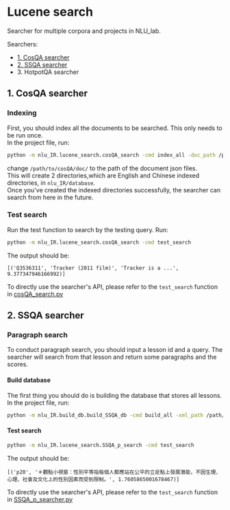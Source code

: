 # Lucene search
Searcher for multiple corpora and projects in NLU_lab.

Searchers:  
- <a href="#1-cosqa-searcher"> 1. CosQA searcher </a> 
- <a href="#2-ssqa-searcher"> 2. SSQA searcher </a>
- 3\. HotpotQA searcher

## 1. CosQA searcher
### Indexing
First, you should index all the documents to be searched. This only needs to be run once.  
In the project file, run:
```bash
python -m nlu_IR.lucene_search.cosQA_search -cmd index_all -doc_path /path/to/cosQA/doc/
```
change `/path/to/cosQA/doc/` to the path of the document json files.  
This will create 2 directories,which are English and Chinese indexed directories, in `nlu_IR/database`.  
Once you've created the indexed directories successfully, the searcher can search from here in the future.

### Test search
Run the test function to search by the testing query. Run:
```bash
python -m nlu_IR.lucene_search.cosQA_search -cmd test_search
```
The output should be:
```
[('Q3536311', 'Tracker (2011 film)', 'Tracker is a ...', 9.377347946166992)]
```

To directly use the searcher's API, please refer to the `test_search` function in [cosQA_search.py](cosQA_search.py)

## 2. SSQA searcher
### Paragraph search
To conduct paragraph search, you should input a lesson id and a query. 
The searcher will search from that lesson and return some paragraphs and the scores.
#### Build database
The first thing you should do is building the database that stores all lessons.  
In the project file, run:
```bash
python -m nlu_IR.build_db.build_SSQA_db -cmd build_all -xml_path /path/to/SSQA/Elementary_Social_Studies_v4.0
```

#### Test search
```bash
python -m nlu_IR.lucene_search.SSQA_p_search -cmd test_search
```
The output should be:
```
[('p20', '＊觀點小視窗：性別平等指每個人都應站在公平的立足點上發展潛能，不因生理、心理、社會及文化上的性別因素而受到限制。', 1.7605865001678467)]
```
To directly use the searcher's API, please refer to the `test_search` function in [SSQA_p_searcher.py](SSQA_p_search.py)